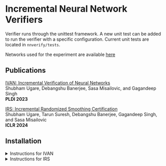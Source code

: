 # Incremental Neural Network Verifiers

Verifier runs through the unittest framework. A new unit test can be added to run the verifier with a specific 
configuration. 
Current unit tests are located in `nnverify/tests`. 

Networks used for the experiment are available [here](https://drive.google.com/drive/folders/1cPBdu2L1ctUszRw5KV69i5EsotRlINS3?usp=sharing)

## Publications

[IVAN: Incremental Verification of Neural Networks](https://arxiv.org/abs/2304.01874)\
Shubham Ugare, Debangshu Banerjee, Sasa Misailovic, and Gagandeep Singh\
<strong> PLDI 2023 </strong>

[IRS: Incremental Randomized Smoothing Certification]()\
Shubham Ugare, Tarun Suresh, Debangshu Banerjee, Gagandeep Singh, and Sasa Misailovic\
<strong> ICLR 2024 </strong>

## Installation

<details><summary> Instructions for IVAN </summary>
<p>

### Step 1: Installing Gurobi

GUROBI installation instructions can be found at `https://www.gurobi.com/documentation/9.5/quickstart_linux/software_installation_guid.html`

For Linux-based systems the installation steps are:
Install Gurobi:
```
wget https://packages.gurobi.com/9.1/gurobi9.1.2_linux64.tar.gz
tar -xvf gurobi9.1.2_linux64.tar.gz
cd gurobi912/linux64/src/build
sed -ie 's/^C++FLAGS =.*$/& -fPIC/' Makefile
make
cp libgurobi_c++.a ../../lib/
cd ../../
cp lib/libgurobi91.so /usr/local/lib -> (You may need to use sudo command for this)   
python3 setup.py install
cd ../../
```

Update environment variables:
i) Run following export commands in command prompt/terminal (these environment values are only valid for the current session) 
ii) Or copy the lines in the .bashrc file (or .zshrc if using zshell), and save the file 

```
export GUROBI_HOME="$HOME/opt/gurobi950/linux64"
export GRB_LICENSE_FILE="$HOME/gurobi.lic"
export PATH="${PATH}:${GUROBI_HOME}/bin"
export LD_LIBRARY_PATH=$LD_LIBRARY_PATH:/$HOME/usr/local/lib:/usr/local/lib
```

Getting the free academic license
To run GUROBI one also needs to get a free academic license. https://www.gurobi.com/documentation/9.5/quickstart_linux/retrieving_a_free_academic.html#subsection:academiclicense

a) Register using any academic email ID on the GUROBI website. b) Generate the license on https://portal.gurobi.com/iam/licenses/request/

Choose Named-user Academic


c)Use the command in the command prompt to generate the licesne. 


(If not automatically done, place the license in one of the following locations “/opt/gurobi/gurobi.lic” or “$HOME/gurobi.lic”)

### Step 2: Installing Python dependencies in a virtual environment

First, make sure you have venv (https://docs.python.org/3/library/venv.html).
If venv is not already installed, install it with the following command (Use appropriate python version)

`sudo apt-get install python3.8-venv`

(One can also use other environments such as conda, however we have not tested the experiments on other Python environments) 

To create the virtual environment,

`python3 -m venv env`

Then to enter the virtual environment, run

`source env/bin/activate`

Install all packages including the compiler with

`pip install -r requirements.txt` 

Even if installation of any of the libraries does not work, ignore and continue with the next steps

### Step 3: Running experiments 

Caveats:
1. The speedup results obtained in the experiment can vary depending on the machine

2. Our experiments run our tool IVAN and the baseline on a fixed number of randomly chosen inputs from the dataset. We report the average speedup on each verification instance. The speedup results in the paper are for count=100. One can change the count=20 to a smaller value for faster run of all experiments. However, the average speedup result may vary depending on this value.
 
3. Speedups are also dependent on the timeout used for verification. To accurate reproduce the results from the paper, we advise not changing those timeout values otherwise the observed speedups can be less or more than the ones reported in the paper.

Instructions for running experiments:
A single experiment runs IVAN and the baseline for verifying a set of properties on a fixed network and fixed type of modification.  

One can run a single experiment from the test using the following command. This will take about 1 to 2 hours. 

`python3 -m unittest -v nnverify.tests.test_pldi.TestIVAN.test1`

Running the experiment will result in following console output

The following part of the console output present the verifier name, network name, number of inputs in the experiment and the timeout for the verification.
```
test1 (nnverify.tests.test_pldi.TestIVAN) ... Running IVAN on the original network
Running on the network:  nnverify/nets/mnist-net_256x2.onnx
Number of verification instances:  100
Timeout of verification:  100
```

There are 4 possible outcomes of verification that are also printed on the console

    `VERIFIED` - The robustness property is verified
    `ADV_EXAMPLE` - The verifier found a adversarial example for the property
    `MISS_CLASSIFIED` - DNN missclassified the input. This is a trivial counter-example for the property
    `UNKNOWN` - The verifier timed out
    

All experiments in the paper consider multiple combinations of networks and network perturbations for evaluating IVAN’s effectiveness in verification compared to the baseline. The goal of experiments is to compute IVAN’s speedup over the baselines. 
 
All experiment unit tests are located in nnverify/test_pldi.py. All tests can be run using the following command. 

`python3 -m unittest -v nnverify.tests.test_pldi.TestIVAN`

The total running time for these tests is about 20 hours. Table 2, Figures 5, and 6 are the results of these experiments. 


How to see the speedup results
The results are printed at stdout. But it is easier to check them in the file results/proof_transfer.csv at the end of the execution. In The csv file each experiment result is summarized in 3 lines, including speedup and extra properties verified. 



This includes information about 
a) time of the experiment b) network name c) network update type d) Number of verification instances e) time taken by IVAN and baseline f) proof tree size by IVAN and the baseline g) extra properties verified by IVAN compared to the baseline  


Results with following details are also pickled in results/pickle/ directory. This includes for i) time taken ii) verification output iii) proof tree size

The ablation study experiments (Table 2) from the paper are also included in the same file. One can run those experiments in the following cases:


Reuse →  `python3 -m unittest -v nnverify.tests.test_pldi.TestReuse`

Reorder → `python3 -m unittest -v nnverify.tests.test_pldi.TestReorder`
  

Similar to the previous case, the runtime is roughly 20 hours and can be made smaller by decreasing the count of verification instances.


Hyperparameter sensitivity experiments (Figure 8) can be performed using  	

`python3 -m unittest -v nnverify.tests.test_pldi.TestSensitivity`


## Adding New Experiments


Similar to existing experiments one can easily add new experiments using a unit test. One can add this test in existing test file nnverify/test_pldi.py or can create a new test file. 

More information about the adding unittests in python is available here https://docs.python.org/3/library/unittest.html. 

A test function looks like following

```
    def test_new(self):
        args = pt.TransferArgs(
            net=’mnist_0.1.onnx’, 
            domain=Domain.LP, 
            split=Split.RELU_ESIP_SCORE,
            approx=ap.Quantize(ap.QuantizationType.INT8)
            dataset=Dataset.MNIST,    
            eps=0.02,
            count=100, 
            pt_method=IVAN(0.003, 0.003),
            timeout=100)
        pt.proof_transfer(args)
```

Here, 

`net`: location of the onnx or torch network. The networks should be placed in nnverify/nets directory. 

`domain`: The abstract domain used by the verifier. The paper experiments are with LP and DeepZ domains. We have recently added more domains. 

`split`: The branching heuristic used

`approx`: The modification performed on the network. 

`dataset`: Includes MNIST, CIFAR10, and ACAS-XU

`eps`: Robustness radius

`count`: Number of verification properties

`timeout`: timeout for each verification instance

`pt_method`: This is to choose the exact incremental verification technique used in the paper. `IVAN(alpha, beta)` combines all the main techniques. `REORDERING(alpha, beta)` uses just the reordering technique, whereas `REUSE` uses just the reuse technique. The latter 2 were used for the ablation study. alpha and beta are hyperparameters that can be tuned for better results. 



</p>
</details>
<details><summary> Instructions for IRS </summary>
 <p>

### Incremental Randomized Smoothing Certification
  This repository contains the code for the paper [Incremental Randomized Smoothing Certification](). The models used for the experiments can be found [here](). 
  
  Incremental Randomized Smoothing (IRS) is the first approach for efficient incremental robustness certification for randomized smoothing(RS).  Given an original network $f$ and its smoothed version $g$, and a modified network $f^p$ with its smoothed version $g^p$, IRS incrementally certifies the robustness of $g^p$ by reusing the information from the execution of RS certification on $g$. The figure below presents the high-level workflow of IRS.
  
  <img width="1014" alt="workflow" src="https://github.com/shubhamugare/nn_verify/assets/68882529/10ac3af7-93db-4701-9dc5-ddb252bc4d4c">

  
  IRS takes the original classifier $f$ and input $x$. It is built on top of the standard RS framework. IRS reuses the $\underline{pA}$ and $\underline{pB}$ estimates computed for $f$ on $x$ by RS. IRS estimate $ζx$, the upper bound on the probability that outputs of $f$ and $f^p$ are distinct, from $f$ and $f^p$. For the smoothed classifier $g^p$ obtained from the updated classifier $f^p$ it computes the certified radius by combining $\underline{pA}$ and $\underline{pB}$ with $ζx$.
  
  We extensively evaluate the performance of IRS on state-of-the-art models on CIFAR10 (ResNet-20,ResNet-110) and ImageNet (ResNet-50) datasets, considering several common approximations such as pruning and quantization. Our results demonstrate speedups of up to 3x over the standard non-incremental RS baseline, highlighting the effectiveness of IRS in improving certification efficiency.
  
### Installation and Setup in a Virtual Environment
  #### Step 1: Virtual Environment Setup
  ##### Conda 
  First, make sure you have conda. Refer to the following link for an installation guide. https://conda.io/projects/conda/en/latest/user-guide/install/index.html
  To create the virtual environment,
  
  `conda create --name env`
  
  Then to enter the virtual environment, run
  
  `conda activate env`
  
  ##### venv
  
  In addition to Conda, venv (https://docs.python.org/3/library/venv.html) can be used to run IRS in a virtual environment. 
  If venv is not already installed, install it with the following command (Use appropriate python version)

  `sudo apt-get install python3.8-venv` 

  To create the virtual environment,

  `python3 -m venv env`

  Then to enter the virtual environment, run

  `source env/bin/activate`

  
  #### Step 2: Dependencies Installation
  Following the creation of the conda environment or venv, install all packages with
  
  `pip install -r requirements.txt`
  
  Finally run, 
  
  `pip install --upgrade torch torchvision`
  
  #### Step 3: Downloading Trained Models
  Download the networks used for the experiment [here](https://drive.google.com/file/d/1h_TpbXm5haY5f-l4--IKylmdz6tvPoR4).
  
  Then, move the networks to `nnverify/nets`.
  
  Finally, create an environment variable for ImageNet path with the following command.
  
  `export IMAGENET_DIR= $PATH_TO_IMAGENET`
  
### Running experiments
  #### Caveats
   1. The speedup results obtained in the experiment can vary depending on the machine.
  
   2. Our experiments run the Incremental Randomized Smoothing (IRS) algorithm and baseline randomized smoothing approach on a range of sample sizes. We compute and report the average speedup in certification time for a particular average certified radius (ACR). The speedup results in the paper are for sample values from {1%, … 10%} of the sample size used to certify the original network, enabling a fast recertification while maintaining a sufficiently high ACR. Users can change the range of the sample values provided they have a different sample budget. However, IRS is more advantageous when the chosen sample range is small, enabling a more efficient recertification. 
  
  3. The speedup results reported in the paper are for $count=500$ images. One can change to a smaller value for faster run of all experiments. However, the average speedup result may vary depending on this value.
  
 4. For the main experiments in the paper, we used $N = 10^4$ samples for the certification of the original network. However, this parameter can be modified depending on the user’s sample budget. As shown in the paper, increasing the value of $N$ (ie. to $10^5$ or $10^6$) results in greater speedup for IRS over baseline recertification from scratch. 
  
  5. Int8 quantization is run on CPU as current dynamic quantization in PyTorch only supports CPU. Consequently, experiments with int8 quantization take longer time to run than other approximations, which run in GPU.
  
  #### Instructions for Running Main Experiments
  All experiments are found in `nnverify/tests/test_incremental_smoothing.py`
  
  A single experiment runs the certification of the original network using randomized smoothing, the certification of the modified network  using incremental randomized smoothing, and the certification of the modified network using randomized smoothing from scratch for a particular approximation and $\sigma$.

 One can run a single experiment from the test using the following command. 
 
 `python -m unittest -v nnverify.tests.test_incremental_smoothing.irs_plot.test_cifar10_resnet110_int8_sigma1`
  
  All experiments in the paper consider multiple combinations of networks and network perturbations for evaluating IRS’ effectiveness in verification compared to the baseline. The goal of the experiments is to compute IRS’ speedup over the baselines.

 Tests across all approximations for a particular network can be run using the following command. 
  
  `python -m unittest -v nnverify.tests.test_incremental_smoothing.irs_plot.test_cifar10_resnet110_sigma1`

 For more consistent results, certification can be run for multiple trials with error bars using the following command.
  
  `python -m unittest -v nnverify.tests.test_incremental_smoothing.irs_plot.test_cifar10_resnet110_int8_sigma1_eb`
 
 In the paper, Figures 3 through 12 and Tables 1, 3, 5, 8, and 9 are the results of these experiments. 
  
 #### How to See the Speedup Results
  The average speedup range is printed at stdout. Detailed results can be viewed in the `results/` directory created when running an experiment. The `results/` folder contains the following for each combination of network, approximation, and $\sigma$:
  1. A txt file of the average speedup in certification time of certifying a particular ACR between IRS and baseline. 
  
  2. Plots of average certified radius vs average certification time, certification accuracy vs average certification time, average certified radius vs sample size, and certification accuracy vs sample size for IRS and baseline. 
  
  3. Plots of the distribution of $\underline{pA}$ values for the perturbed network certified with baseline randomized smoothing.
  
  4. A summary.txt file with the ACR, average $ζx$ values, average certification times, and proportion of $\underline{pA}$ of the original network greater than the threshold parameter $\gamma$.
 
  5. Subfolders of numpy arrays of certification time, average certified radius, and $ζx$ values for each sample size

  6. Pickle files of the result for each sample size
 
  7. A log file with all the console output
 
 #### Other Experiments
  Sensitivity experiments (Table 4) for changing the sample size $N$ can be run using
  
   `python -m unittest -v nnverify.tests.test_incremental_smoothing.irs_plot.n_ablation_cifar10_resnet110`

  Sensitivity experiments for the threshold parameter $\gamma$ (Table 5) can be performed using
  
   `python -m unittest -v nnverify.tests.test_incremental_smoothing.hyperparam.grid_cifar10_resnet110_int8_sigma05`
  
  Tables for standard accuracy of original and modified networks (Table 6) can be generated with 
  
  `python -m unittest -v nnverify.tests.test_incremental_smoothing.accuracy.standard_acc_cifar10_resnet110`
  
  Tables for smoothed accuracy of original and modified networks (Table 7) can be generated with
  
  `python -m unittest -v nnverify.tests.test_incremental_smoothing.accuracy.smoothed_acc_cifar10_resnet110`
  
### Analyzing Stored Results
  `nnverify/smoothing/code/irs_analyze.py` enables the user to run analysis on stored results from the IRS experiments. For instance, the following command can be useed to plot the visualizatiions and generate tables for a particular network, approximation, and $\sigma$.
  
  `python3 nnverify/smoothing/code/irs_analyze.py --dataset CIFAR10 --net resnet110 --approximation int8 --sigma 1.00`
  
  | Parameter Name        | Type           | Description  |
  | ------------- |:-------------:| -----:|
  | `dataset`      | str, choices = 'ImageNet', 'CIFAR10' | The dataset the network was trained on |
  | `net`     | str, choices = 'resnet20', 'resnet50', 'resnet110'      | The torch network. The networks should be placed in nnverify/nets directory. |
  | `approximation`     | str, choices = 'all, 'int8', 'fp16', 'bf16', 'prune5', 'prune10', 'prune20'      | The modification performed on the network |
  | `sigma`     | float      | The noise hyperparmeter used to train and certify the network |
  | `batch`     | int, default = 100      |   Batch Size |
  | `N`     | int, default = 10000      | Number of Samples Used to Certify the Original Network |
  | `N2`     | int, default = 1000      | Number of samples used to certify the modified network using baseline randomized smoothing |
  | `Nchi`     | int, default = 1000      | Number of samples used to certify the modified network with incremental randomized smoothing |
  | `count`     | int, default = 500      | Number of Images to Run Certification On |
  | `alpha1`     | float, default = 0.001      | Randomized Smoothing Failure Probability |
  | `alpha_chi`     | float, default = 0.001      | Chi Estimation Failure Probability |
  | `plot`     | bool, default = True      | Whether or not to plot the stored data |
  | `std_acc`     | bool, default = True      | Whether or not to compute the standard accuracy of the network |
  | `smoothed_acc`     | bool, default = True      | Whether or not to compute the smoothed accuracy of the network |
  | `chi`     | bool, default = True      | Whether or not to compute the mean chi values |
  
### Adding New Experiments
  Similar to existing experiments one can easily add new experiments using a unit test. One can add this test in existing test file `nnverify/tests/test_incremental_smoothing.py` or can create a new test file in `nnverify/tests/`.
  
 More information about the adding unittests in python is available here 
  
  https://docs.python.org/3/library/unittest.html.
 
 A test function looks like following
  
 ```python
  def test_new_testcase(self):
   self.certify_for_each_sample_size_eb(net = config.CIFAR_RESNET_110, dataset = Dataset.CIFAR10, 
   approximation = ap.Quantize(ap.QuantizationType.INT8), N = 10000, sigma = 1.00, reapeats = 3)
  ```
  
  ##### .certify_for_each_sample_size_eb()
  | Parameter Name        | Type           | Description  |
  | ------------- |:-------------:| -----:|
  | `dataset`      | str, choices = 'ImageNet', 'CIFAR10' | The dataset the network was trained on |
  | `net`     | str, choices = 'resnet20', 'resnet50', 'resnet110'      | The torch network. The networks should be placed in `nnverify/nets` directory. |
  | `approximation`     | str, Default = None. choices = None, 'int8', 'fp16', 'bf16', 'prune5', 'prune10', 'prune20'      | The modification performed on the network. Default runs all approximations. |
  | `sigma`     | float, default = 1.00      | The noise hyperparmeter used to train and certify the network |
  | `N`     | int, default = 10000      | Number of Samples Used to Certify the Original Network |
  | `reapeat`     | int, default = 3      | Number of Trials to Run Certification |
    
</p>
</details>

